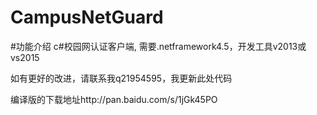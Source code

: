 # CampusNetGuard

#功能介绍
c#校园网认证客户端, 需要.netframework4.5，开发工具v2013或vs2015

如有更好的改进，请联系我q21954595，我更新此处代码

编译版的下载地址http://pan.baidu.com/s/1jGk45PO

